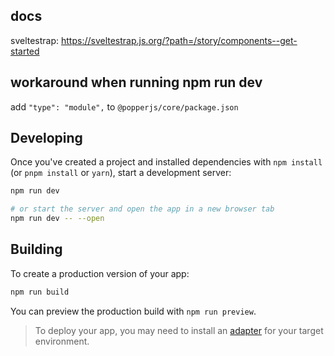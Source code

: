 ## docs

sveltestrap: https://sveltestrap.js.org/?path=/story/components--get-started

## workaround when running npm run dev

add `"type": "module",` to `@popperjs/core/package.json`

## Developing

Once you've created a project and installed dependencies with `npm install` (or `pnpm install` or `yarn`), start a development server:

```bash
npm run dev

# or start the server and open the app in a new browser tab
npm run dev -- --open
```

## Building

To create a production version of your app:

```bash
npm run build
```

You can preview the production build with `npm run preview`.

> To deploy your app, you may need to install an [adapter](https://kit.svelte.dev/docs/adapters) for your target environment.
